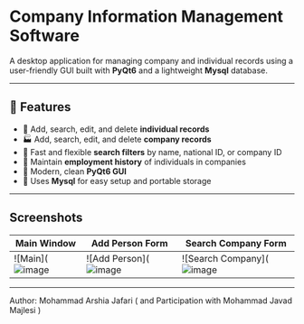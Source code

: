# Company Information Management Software

A desktop application for managing company and individual records using a user-friendly GUI built with **PyQt6** and a lightweight **Mysql** database.

---

## 📌 Features

- 👤 Add, search, edit, and delete **individual records**
- 🏭 Add, search, edit, and delete **company records**
- 🔎 Fast and flexible **search filters** by name, national ID, or company ID
- 🧾 Maintain **employment history** of individuals in companies
- 🎨 Modern, clean **PyQt6 GUI**
- 💾 Uses **Mysql** for easy setup and portable storage

---

## Screenshots

| Main Window | Add Person Form | Search Company Form |
|-------------|------------------|----------------------|
| ![Main](![image](https://github.com/user-attachments/assets/5b2c13b5-4e9d-45e8-ac65-3a9b4864f00b) | ![Add Person](![image](https://github.com/user-attachments/assets/bcb7cb59-feb8-4193-9975-5504d1fb3d22) | ![Search Company](![image](https://github.com/user-attachments/assets/2b75db3d-a8f8-499f-b6a1-988a696647d5) |

---

Author: Mohammad Arshia Jafari ( and Participation with Mohammad Javad Majlesi )
